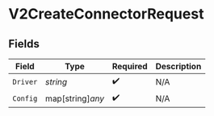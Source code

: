 # V2CreateConnectorRequest


## Fields

| Field              | Type               | Required           | Description        |
| ------------------ | ------------------ | ------------------ | ------------------ |
| `Driver`           | *string*           | :heavy_check_mark: | N/A                |
| `Config`           | map[string]*any*   | :heavy_check_mark: | N/A                |